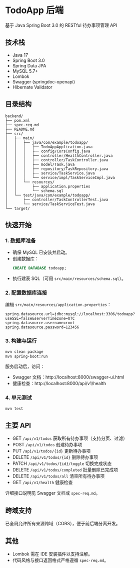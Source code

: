 # TodoApp 后端

基于 Java Spring Boot 3.0 的 RESTful 待办事项管理 API

## 技术栈

- Java 17
- Spring Boot 3.0
- Spring Data JPA
- MySQL 5.7+
- Lombok
- Swagger (springdoc-openapi)
- Hibernate Validator

## 目录结构

```
backend/
├── pom.xml
├── spec-req.md
├── README.md
├── src/
│   ├── main/
│   │   ├── java/com/example/todoapp/
│   │   │   ├── TodoAppApplication.java
│   │   │   ├── config/CorsConfig.java
│   │   │   ├── controller/HealthController.java
│   │   │   ├── controller/TaskController.java
│   │   │   ├── model/Task.java
│   │   │   ├── repository/TaskRepository.java
│   │   │   ├── service/TaskService.java
│   │   │   └── service/impl/TaskServiceImpl.java
│   │   └── resources/
│   │       ├── application.properties
│   │       └── schema.sql
│   └── test/java/com/example/todoapp/
│       ├── controller/TaskControllerTest.java
│       └── service/TaskServiceTest.java
└── target/
```

## 快速开始

### 1. 数据库准备

- 确保 MySQL 已安装并启动。
- 创建数据库：
  ```sql
  CREATE DATABASE todoapp;
  ```
- 执行建表 SQL（可用 `src/main/resources/schema.sql`）。

### 2. 配置数据库连接

编辑 `src/main/resources/application.properties`：

```
spring.datasource.url=jdbc:mysql://localhost:3306/todoapp?useSSL=false&serverTimezone=UTC
spring.datasource.username=root
spring.datasource.password=123456
```

### 3. 构建与运行

```sh
mvn clean package
mvn spring-boot:run
```

服务启动后，访问：

- Swagger 文档：http://localhost:8000/swagger-ui.html
- 健康检查：http://localhost:8000/api/v1/health

### 4. 单元测试

```sh
mvn test
```

## 主要 API

- GET `/api/v1/todos` 获取所有待办事项（支持分页、过滤）
- POST `/api/v1/todos` 创建待办事项
- PUT `/api/v1/todos/{id}` 更新待办事项
- DELETE `/api/v1/todos/{id}` 删除待办事项
- PATCH `/api/v1/todos/{id}/toggle` 切换完成状态
- DELETE `/api/v1/todos/completed` 批量删除已完成项
- DELETE `/api/v1/todos/all` 清空所有待办事项
- GET `/api/v1/health` 健康检查

详细接口说明见 Swagger 文档或 `spec-req.md`。

## 跨域支持

已全局允许所有来源跨域（CORS），便于前后端分离开发。

## 其他

- Lombok 需在 IDE 安装插件以支持注解。
- 代码风格与接口返回格式严格遵循 `spec-req.md`。
